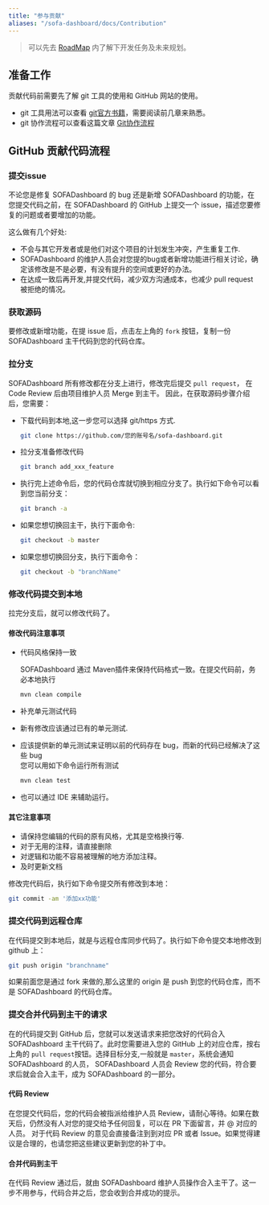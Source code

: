 ```yaml
---
title: "参与贡献"
aliases: "/sofa-dashboard/docs/Contribution"
---
```


> 可以先去 [RoadMap](../roadmap) 内了解下开发任务及未来规划。

## 准备工作

贡献代码前需要先了解 git 工具的使用和 GitHub 网站的使用。

* git 工具用法可以查看 [git官方书籍](http://git-scm.com/book/zh/v1)，需要阅读前几章来熟悉。
* git 协作流程可以查看这篇文章 [Git协作流程](http://www.ruanyifeng.com/blog/2015/12/git-workflow.html)

## GitHub 贡献代码流程

### 提交issue

不论您是修复 SOFADashboard 的 bug 还是新增 SOFADashboard 的功能，在您提交代码之前，在 SOFADashboard 的 GitHub 上提交一个 issue，描述您要修复的问题或者要增加的功能。

这么做有几个好处:

* 不会与其它开发者或是他们对这个项目的计划发生冲突，产生重复工作.
* SOFADashboard 的维护人员会对您提的bug或者新增功能进行相关讨论，确定该修改是不是必要，有没有提升的空间或更好的办法。
* 在达成一致后再开发,并提交代码，减少双方沟通成本，也减少 pull request 被拒绝的情况。

### 获取源码

要修改或新增功能，在提 issue 后，点击左上角的 `fork` 按钮，复制一份 SOFADashboard 主干代码到您的代码仓库。

### 拉分支

SOFADashboard 所有修改都在分支上进行，修改完后提交 `pull request`， 在 Code Review 后由项目维护人员 Merge 到主干。
因此，在获取源码步骤介绍后，您需要：

* 下载代码到本地,这一步您可以选择 git/https 方式.
    ```bash
    git clone https://github.com/您的账号名/sofa-dashboard.git
    ```
* 拉分支准备修改代码
    ```bash
    git branch add_xxx_feature
    ```
* 执行完上述命令后，您的代码仓库就切换到相应分支了。执行如下命令可以看到您当前分支：
    ```bash
    git branch -a
    ```
* 如果您想切换回主干，执行下面命令:
    ```bash
    git checkout -b master
    ```
* 如果您想切换回分支，执行下面命令：
    ```bash
    git checkout -b "branchName"
    ```

### 修改代码提交到本地

拉完分支后，就可以修改代码了。

#### 修改代码注意事项

* 代码风格保持一致

    SOFADashboard 通过 Maven插件来保持代码格式一致。在提交代码前，务必本地执行
    ```bash
    mvn clean compile
    ```
* 补充单元测试代码
* 新有修改应该通过已有的单元测试.
* 应该提供新的单元测试来证明以前的代码存在 bug，而新的代码已经解决了这些 bug<br />您可以用如下命令运行所有测试
    ```bash
    mvn clean test
    ```
* 也可以通过 IDE 来辅助运行。

#### 其它注意事项

* 请保持您编辑的代码的原有风格，尤其是空格换行等.
* 对于无用的注释，请直接删除
* 对逻辑和功能不容易被理解的地方添加注释。
* 及时更新文档

修改完代码后，执行如下命令提交所有修改到本地：

```bash
git commit -am '添加xx功能'
```

### 提交代码到远程仓库

在代码提交到本地后，就是与远程仓库同步代码了。执行如下命令提交本地修改到 github 上：

```bash
git push origin "branchname"
```

如果前面您是通过 fork 来做的,那么这里的 origin 是 push 到您的代码仓库，而不是 SOFADashboard 的代码仓库。

### 提交合并代码到主干的请求

在的代码提交到 GitHub 后，您就可以发送请求来把您改好的代码合入 SOFADashboard 主干代码了。此时您需要进入您的 GitHub 上的对应仓库，按右上角的 `pull request`按钮。选择目标分支,一般就是 `master`，系统会通知 SOFADashboard 的人员， SOFADashboard 人员会 Review 您的代码，符合要求后就会合入主干，成为 SOFADashboard 的一部分。

#### 代码 Review

在您提交代码后，您的代码会被指派给维护人员 Review，请耐心等待。如果在数天后，仍然没有人对您的提交给予任何回复，可以在 PR 下面留言，并 @ 对应的人员。
对于代码 Review 的意见会直接备注到到对应 PR 或者 Issue。如果觉得建议是合理的，也请您把这些建议更新到您的补丁中。

#### 合并代码到主干

在代码 Review 通过后，就由 SOFADashboard 维护人员操作合入主干了。这一步不用参与，代码合并之后，您会收到合并成功的提示。
